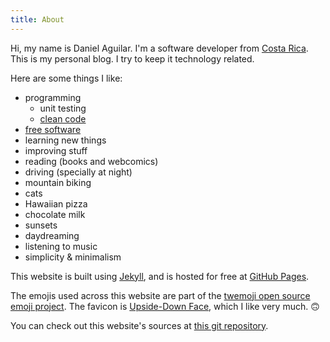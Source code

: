 ```yaml
---
title: About
---
```


Hi, my name is Daniel Aguilar. I'm a software developer from
[Costa Rica][costa_rica]. This is my personal blog. I try to keep it technology
related.

Here are some things I like:

* programming
    * unit testing
    * [clean code][clean_code]
* [free software][free_software]
* learning new things
* improving stuff
* reading (books and webcomics)
* driving (specially at night)
* mountain biking
* cats
* Hawaiian pizza
* chocolate milk
* sunsets
* daydreaming
* listening to music
* simplicity & minimalism

This website is built using [Jekyll][jekyll], and is hosted for free at [GitHub
Pages][github_pages].

The emojis used across this website are part of the [twemoji open source emoji
project][twemoji]. The favicon is [Upside-Down Face][1f643], which I like very
much. 🙃

You can check out this website's sources at [this git repository][blog_repo].

[costa_rica]: https://en.wikipedia.org/wiki/Costa_Rica
[clean_code]: http://cvuorinen.net/2014/04/what-is-clean-code-and-why-should-you-care/
[free_software]: https://www.gnu.org/philosophy/free-sw.html
[jekyll]: https://jekyllrb.com/
[github_pages]: https://pages.github.com/
[lets_encrypt]: https://letsencrypt.org/
[twemoji]: https://github.com/twitter/twemoji
[1f643]: https://emojipedia.org/upside-down-face/
[blog_repo]: https://github.com/daniel-aguilar/daniel-aguilar.github.io
